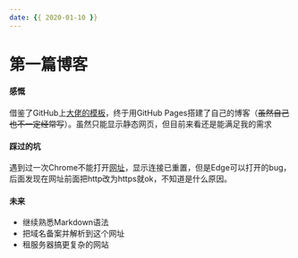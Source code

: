 ```yaml
---
date: {{ 2020-01-10 }}
---
```

# 第一篇博客

#### 感慨

借鉴了GitHub上[大佬的模板](https://github.com/qiubaiying/qiubaiying.github.io)，终于用GitHub Pages搭建了自己的博客（~~虽然自己也不一定经常写~~）。虽然只能显示静态网页，但目前来看还是能满足我的需求

#### 踩过的坑

遇到过一次Chrome不能打开[网址](https://jpzhouchina.github.io/)，显示连接已重置，但是Edge可以打开的bug，后面发现在网址前面把http改为https就ok，不知道是什么原因。

#### 未来

- 继续熟悉Markdown语法
- 把域名备案并解析到这个网址
- 租服务器搞更复杂的网站

